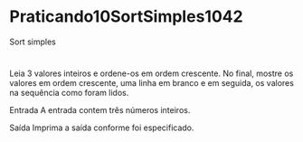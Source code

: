 # Praticando10SortSimples1042
 Sort simples
#
#
Leia 3 valores inteiros e ordene-os em ordem crescente. No final, mostre os valores em ordem crescente, uma linha em branco e em seguida, os valores na sequência como foram lidos.

Entrada
A entrada contem três números inteiros.

Saída
Imprima a saída conforme foi especificado.

